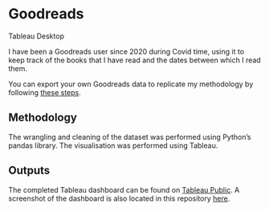 # Goodreads
Tableau Desktop

I have been a Goodreads user since 2020 during Covid time, using it to keep track of the books that I have read and the dates between which I read them.

You can export your own Goodreads data to replicate my methodology by following [these steps](https://help.goodreads.com/s/article/How-do-I-import-or-export-my-books-1553870934590).

## Methodology
The wrangling and cleaning of the dataset was performed using Python’s pandas library.
The visualisation was performed using Tableau.

## Outputs
The completed Tableau dashboard can be found on [Tableau Public](https://public.tableau.com/profile/sam.gormley#!/vizhome/goodreads_16153181076770/Goodreads).
A screenshot of the dashboard is also located in this repository [here](goodreads.png).
